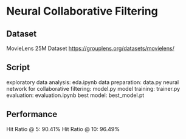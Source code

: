 # Neural Collaborative Filtering

## Dataset
MovieLens 25M Dataset
<https://grouplens.org/datasets/movielens/>

## Script
exploratory data analysis: eda.ipynb
data preparation: data.py
neural network for collaborative filtering: model.py
model training: trainer.py
evaluation: evaluation.ipynb
best model: best_model.pt

## Performance
Hit Ratio @ 5: 90.41%
Hit Ratio @ 10: 96.49%
